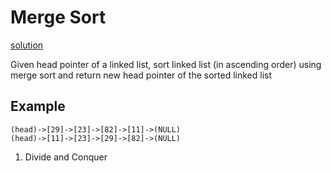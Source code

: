 # Merge Sort
[solution](solution.md)

Given head pointer of a linked list, sort linked list (in ascending order) using merge sort and return new head pointer of the sorted linked list

## Example
```
(head)->[29]->[23]->[82]->[11]->(NULL)
(head)->[11]->[23]->[29]->[82]->(NULL)
```

1. Divide and Conquer
